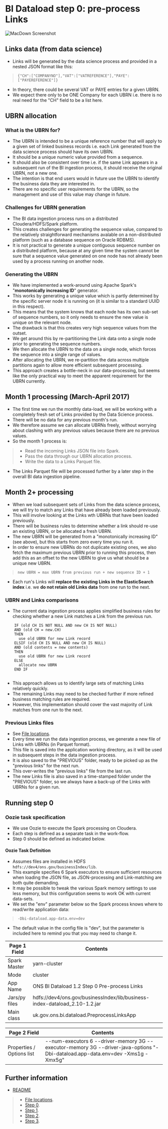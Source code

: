 # BI Dataload step 0: pre-process Links #


![MacDown Screenshot](./bi-dataload-step-0-data-flow.jpg)

## Links data (from data science) ##

* Links will be generated by the data science process and provided in a nested JSON format like this:

> `{"CH":["COMPANYNO"],"VAT":["VATREFERENCE"],"PAYE":["PAYEREFERENCE"]}`
  
* In theory, there could be several VAT or PAYE entries for a given UBRN.
* We expect there only to be ONE Company for each UBRN i.e. there is no real need for the "CH" field to be a list here.

## UBRN allocation ##

### What is the UBRN for? ###

* The UBRN is intended to be a unique reference number that will apply to a given set of linked business records i.e. each Link generated from the data science process should have its own UBRN.
* It should be a unique numeric value provided from a sequence.
* It should also be consistent over time i.e. if the same Link appears in a subsequent run of the BI ingestion process, it should receive the original UBRN, not a new one.
* The intention is that end users would in future use the UBRN to identify the business data they are interested in.
* There are no specific user requirements for the UBRN, so the management and use of this value may change in future.

### Challenges for UBRN generation ###

* The BI data ingestion process runs on a distributed Cloudera/HDFS/Spark platform.
* This creates challenges for generating the sequence value, compared to the relatively straightforward mechanisms avalable on a non-distributed platform (such as a database sequence on Oracle RDBMS).
* It is not practical to generate a unique contiguous sequence number on a distributed platform, because at any given time the system cannot be sure that a sequence value generated on one node has not already been used by a process running on another node.

### Generating the UBRN ###

* We have implemented a work-around using Apache Spark's "**monotonically increasing ID**" generator.
* This works by generating a unique value which is partly determined by the specific server node it is running on (it is similar to a standard UUID in this respect).
* This means that the system knows that each node has its own sub-set of sequence numbers, so it only needs to ensure the new value is unique on the relevant node.
* The drawback is that this creates very high sequence values from the outset.
* We get around this by re-partitioning the Link data onto a single node prior to generating the sequence numbers.
* We then allocate the UBRN to the data on a single node, which forces the sequence into a single range of values.
* After allocating the UBRN, we re-partition the data across multiple partitions again to allow more efficient subsequent processing.
* This approach creates a bottle-neck in our data-processing, but seems like the only practical way to meet the apparent requirement for the UBRN currently.

## Month 1 processing (March-April 2017) ##

* The first time we run the monthly data-load, we will be working with a completely fresh set of Links provided by the Data Science process.
* There will be no data for any previous month's run.
* We therefore assume we can allocate UBRNs freely, without worrying about clashing with any previous values because there are no previous values.
* So the month 1 process is:

> * Read the incoming Links JSON file into Spark. 
> * Pass the data through our UBRN allocation process.
> * Write the data to a Links Parquet file.

* The Links Parquet file will be processed further by a later step in the overall BI data ingestion pipeline.


## Month 2+ processing ##

* When we load subsequent sets of Links from the data science process, we will try to match any Links that have already been loaded previously.
* This will involve looking at the Links wth UBRNs that have been loaded previously.
* There will be business rules to determine whether a link should re-use an existing UBRN, or be allocated a fresh UBRN.
* The new UBRN will be generated from a "monotonically increasing ID" (see above), but this starts from zero every time you run it.
* In order to ensure new UBRNs do not duplicate existing ones, we also fetch the maximum previous UBRN prior to running this process, then add this as an offset to the new UBRN to give us what should be a unique new UBRN.

> `new UBRN = max UBRN from previous run + new sequence ID + 1`

* Each run's Links will **replace the existing Links in the ElasticSearch index** i.e. we **do not retain old Links data**  from one run to the next.


### UBRN and Links comparisons ###

* The current data ingestion process applies simplified business rules for checking whether a new Link matches a Link from the previous run.

```
	IF (old CH IS NOT NULL AND new CH IS NOT NULL)
	AND (old CH = new.CH)
	THEN
	  use old UBRN for new Link record
	ELSIF (old CH IS NULL AND new CH IS NULL)
	AND (old contents = new contents)
	THEN
	  use old UBRN for new Link record
	ELSE
	  allocate new UBRN
	END IF
	
```

* This approach allows us to identify large sets of matching Links relatively quickly.
* The remaining Links may need to be checked further if more refined business matching rules are required.
* However, this implementation should cover the vast majority of Link matches from one run to the next.

### Previous Links files ###

* See [File locations](./bi-dataload-file-locations.md).
* Every time we run the data ingestion process, we generate a new file of Links with UBRNs (in Parquet format).
* This file is saved into the application working directory, as it will be used in subsequent steps in the data ingestion process.
* It is also saved to the "PREVIOUS" folder, ready to be picked up as the "previous links" for the next run.
* This over-writes the "previous links" file from the last run.
* The new Links file is also saved in a time-stamped folder under the "PREVIOUS" folder, so we always have a back-up of the Links with UBRNs for a given run.

## Running step 0 ##

### Oozie task specification ###

* We use Oozie to execute the Spark processing on Cloudera.
* Each step is defined as a separate task in the work-flow.
* Step 0 should be defined as indicated below.

#### Oozie Task Definition ####

* Assumes files are installed in HDFS `hdfs://dev4/ons.gov/businessIndex/lib`.
* This example specifies 6 Spark executors to ensure sufficient resources when loading the JSON file, as JSON-processing and Link-matching are both quite demanding.
* It may be possible to tweak the various Spark memory settings to use less memory, but this configuration seems to work OK with current data-sets.
* We set the "env" parameter below so the Spark process knows where to read/write application data:

>	`-Dbi-dataload.app-data.env=dev`

* The default value in the config file is "dev", but the parameter is included here to remind you that you may need to change it.

Page 1 Field | Contents
------------- | -------------
Spark Master  | yarn-cluster
Mode  | cluster
App Name | ONS BI Dataload 1.2 Step 0 Pre-process Links
Jars/py files | hdfs://dev4/ons.gov/businessIndex/lib/business-index-dataload_2.10-1.2.jar
Main class | uk.gov.ons.bi.dataload.PreprocessLinksApp

Page 2 Field | Contents
------------- | -------------
Properties / Options list | --num-executors 6 --driver-memory 3G --executor-memory 3G --driver-java-options "-Dbi-dataload.app-data.env=dev -Xms1g -Xmx5g"

## Further information ##

* [README](../README.md)

> * [File locations](./bi-dataload-file-locations.md).
> * [Step 0](./bi-dataload-step-0.md).
> * [Step 1](./bi-dataload-step-1.md).
> * [Step 2](./bi-dataload-step-2.md).
> * [Step 3](./bi-dataload-step-3.md).
